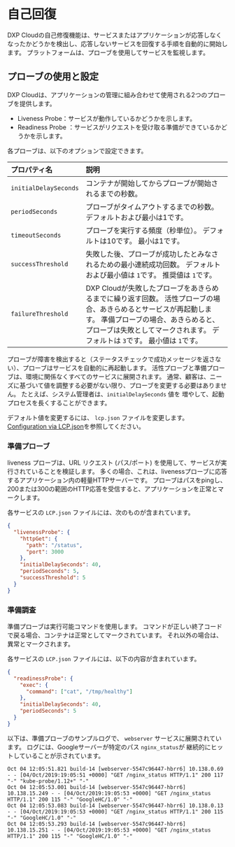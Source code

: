 # 自己回復

DXP Cloudの自己修復機能は、サービスまたはアプリケーションが応答しなくなったかどうかを検出し、応答しないサービスを回復する手順を自動的に開始します。 プラットフォームは、プローブを使用してサービスを監視します。

## プローブの使用と設定

DXP Cloudは、アプリケーションの管理に組み合わせて使用される2つのプローブを提供します。

  - Liveness Probe：サービスが動作しているかどうかを示します。
  - Readiness Probe ：サービスがリクエストを受け取る準備ができているかどうかを示します。

各プローブは、以下のオプションで設定できます。

| プロパティ名                | 説明                                                                                                                            |
| :--- | :--- |
| `initialDelaySeconds` | コンテナが開始してからプローブが開始されるまでの秒数。                                                                                                   |
| `periodSeconds`       | プローブがタイムアウトするまでの秒数。 デフォルトおよび最小は1です。                                                                                           |
| `timeoutSeconds`      | プローブを実行する頻度（秒単位）。 デフォルトは10です。 最小は1です。                                                                                         |
| `successThreshold`    | 失敗した後、プローブが成功したとみなされるための最小連続成功回数。 デフォルトおよび最小値は `1`です。 推奨値は `1`です。                                                             |
| `failureThreshold`    | DXP Cloudが失敗したプローブをあきらめるまでに繰り返す回数。 活性プローブの場合、あきらめるとサービスが再起動します。 準備プローブの場合、あきらめると、プローブは失敗としてマークされます。 デフォルトは `3`です。 最小値は `1`です。 |

プローブが障害を検出すると（ステータスチェックで成功メッセージを返さない）、プローブはサービスを自動的に再起動します。 活性プローブと準備プローブは、環境に関係なくすべてのサービスに展開されます。 通常、顧客は、ニーズに基づいて値を調整する必要がない限り、プローブを変更する必要はありません。 たとえば、システム管理者は、`initialDelaySeconds` 値を 増やして、起動プロセスを長くすることができます。

デフォルト値を変更するには、 `lcp.json` ファイルを変更します。 [Configuration via LCP.json](../reference/configuration-via-lcp-json.md)を参照してください。

### 準備プローブ

liveness プローブは、URL リクエスト (パス/ポート) を使用して、サービスが実行されていることを検証します。 多くの場合、これは、livenessプローブに応答するアプリケーション内の軽量HTTPサーバーです。 プローブはパスをpingし、200または300の範囲のHTTP応答を受信すると、アプリケーションを正常とマークします。

各サービスの `LCP.json` ファイルには、次のものが含まれています。

``` json
{
  "livenessProbe": {
    "httpGet": {
      "path": "/status",
      "port": 3000
    },
    "initialDelaySeconds": 40,
    "periodSeconds": 5,
    "successThreshold": 5
  }
}
```

### 準備調査

準備プローブは実行可能コマンドを使用します。 コマンドが正しい終了コードで戻る場合、コンテナは正常としてマークされています。 それ以外の場合は、異常とマークされます。

各サービスの `LCP.json` ファイルには、以下の内容が含まれています。

``` json
{
  "readinessProbe": {
    "exec": {
      "command": ["cat", "/tmp/healthy"]
    },
    "initialDelaySeconds": 40,
    "periodSeconds": 5
  }
}
```

以下は、準備プローブのサンプルログで、 `webserver` サービスに展開されています。 ログには、Googleサーバーが特定のパス `nginx_status`が 継続的にヒットしていることが示されています。

``` shell
Oct 04 12:05:51.821 build-14 [webserver-5547c96447-hbrr6] 10.138.0.69 - - [04/Oct/2019:19:05:51 +0000] "GET /nginx_status HTTP/1.1" 200 117 "-" "kube-probe/1.12+" "-"
Oct 04 12:05:53.001 build-14 [webserver-5547c96447-hbrr6] 10.138.15.249 - - [04/Oct/2019:19:05:53 +0000] "GET /nginx_status HTTP/1.1" 200 115 "-" "GoogleHC/1.0" "-"
Oct 04 12:05:53.083 build-14 [webserver-5547c96447-hbrr6] 10.138.0.13 - - [04/Oct/2019:19:05:53 +0000] "GET /nginx_status HTTP/1.1" 200 115 "-" "GoogleHC/1.0" "-"
Oct 04 12:05:53.293 build-14 [webserver-5547c96447-hbrr6] 10.138.15.251 - - [04/Oct/2019:19:05:53 +0000] "GET /nginx_status HTTP/1.1" 200 115 "-" "GoogleHC/1.0" "-"
```
